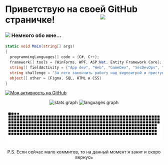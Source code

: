 # Приветствую на своей GitHub страничке! <img align='right' src='https://user-images.githubusercontent.com/5713670/87202985-820dcb80-c2b6-11ea-9f56-7ec461c497c3.gif' width='200'>
<!-- Комментарий! -->
### <img src="https://media.giphy.com/media/WUlplcMpOCEmTGBtBW/giphy.gif" width="50"> Немного обо мне...
```cs
static void Main(string[] args)
{
  programmingLanguages[] code = {C#, C++};
  framework[] tools = {WinForms, WPF, ASP.Net, Entity Framework Core};
  string[] fieldActivity = {"App dev", "Web", "GameDev", "SecDevOps", "Science"};
  string challenge = "За лето закончить работу над видеоигрой и приступить к пополнению проектов на GitHub";
  object[] other = {Figma, SQL, HTML и CSS}
}
```
[![Моя активность на GitHub](https://github-readme-activity-graph.vercel.app/graph?username=1FADGER1&theme=github-compact)](https://github.com/ashutosh00710/github-readme-activity-graph)

<div align="center">
<img src="https://github-readme-stats.vercel.app/api?username=1FADGER1&show_icons=true&theme=github_dark&locale=en&hide_border=false&order=1" height="150" alt="stats graph"  />
<img src="https://github-readme-stats.vercel.app/api/top-langs?username=1FADGER1&locale=en&theme=github_dark&hide_border=false&order=2" height="150" alt="languages graph"  />
</div>

<p align="center"><img width="600" src="github-snake.svg" alt="snake"/></p>
<p align="center">P.S. Если сейчас мало коммитов, то на данный момент я занят и скоро вернусь</p>
